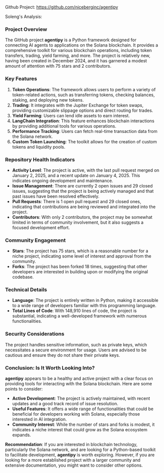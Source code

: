 Github Project: https://github.com/niceberginc/agentipy

Soleng's Analysis:

### Project Overview

The GitHub project **agentipy** is a Python framework designed for connecting AI agents to applications on the Solana blockchain. It provides a comprehensive toolkit for various blockchain operations, including token transfers, trading, yield farming, and more. The project is relatively new, having been created in December 2024, and it has garnered a modest amount of attention with 75 stars and 2 contributors.

### Key Features

1. **Token Operations**: The framework allows users to perform a variety of token-related actions, such as transferring tokens, checking balances, staking, and deploying new tokens.
2. **Trading**: It integrates with the Jupiter Exchange for token swaps, providing customizable slippage options and direct routing for trades.
3. **Yield Farming**: Users can lend idle assets to earn interest.
4. **LangChain Integration**: This feature enhances blockchain interactions by providing additional tools for various operations.
5. **Performance Tracking**: Users can fetch real-time transaction data from the Solana network.
6. **Custom Token Launching**: The toolkit allows for the creation of custom tokens and liquidity pools.

### Repository Health Indicators

- **Activity Level**: The project is active, with the last pull request merged on January 2, 2025, and a recent update on January 4, 2025. This indicates ongoing development and maintenance.
- **Issue Management**: There are currently 2 open issues and 29 closed issues, suggesting that the project is being actively managed and that past issues have been resolved effectively.
- **Pull Requests**: There is 1 open pull request and 29 closed ones, indicating that contributions are being reviewed and integrated into the project.
- **Contributors**: With only 2 contributors, the project may be somewhat limited in terms of community involvement, but it also suggests a focused development effort.

### Community Engagement

- **Stars**: The project has 75 stars, which is a reasonable number for a niche project, indicating some level of interest and approval from the community.
- **Forks**: The project has been forked 18 times, suggesting that other developers are interested in building upon or modifying the original codebase.

### Technical Details

- **Language**: The project is entirely written in Python, making it accessible to a wide range of developers familiar with this programming language.
- **Total Lines of Code**: With 148,910 lines of code, the project is substantial, indicating a well-developed framework with numerous functionalities.

### Security Considerations

The project handles sensitive information, such as private keys, which necessitates a secure environment for usage. Users are advised to be cautious and ensure they do not share their private keys.

### Conclusion: Is It Worth Looking Into?

**agentipy** appears to be a healthy and active project with a clear focus on providing tools for interacting with the Solana blockchain. Here are some points to consider:

- **Active Development**: The project is actively maintained, with recent updates and a good track record of issue resolution.
- **Useful Features**: It offers a wide range of functionalities that could be beneficial for developers working with Solana, especially those interested in AI integration.
- **Community Interest**: While the number of stars and forks is modest, it indicates a niche interest that could grow as the Solana ecosystem expands.

**Recommendation**: If you are interested in blockchain technology, particularly the Solana network, and are looking for a Python-based toolkit to facilitate development, **agentipy** is worth exploring. However, if you are looking for a more established project with a larger community and extensive documentation, you might want to consider other options.